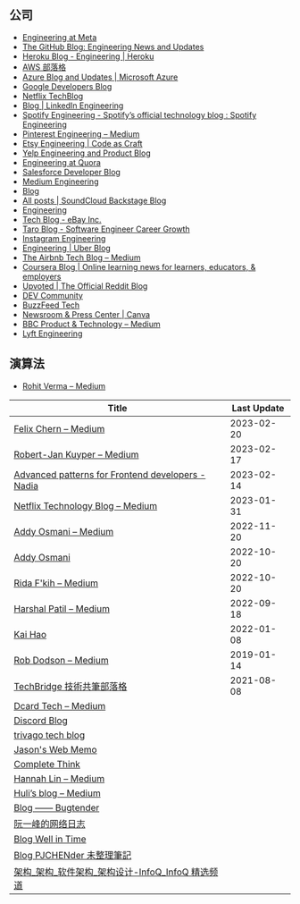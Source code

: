 ## 公司
* [Engineering at Meta](https://engineering.fb.com/)
* [The GitHub Blog: Engineering News and Updates](https://github.blog/category/engineering/)
* [Heroku Blog - Engineering | Heroku](https://blog.heroku.com/engineering)
* [AWS 部落格](https://aws.amazon.com/blogs/?awsf.blog-master-category=*all&awsf.blog-master-learning-levels=*all&awsf.blog-master-industry=*all&awsf.blog-master-analytics-products=*all&awsf.blog-master-artificial-intelligence=*all&awsf.blog-master-aws-cloud-financial-management=*all&awsf.blog-master-blockchain=*all&awsf.blog-master-business-applications=*all&awsf.blog-master-compute=*all&awsf.blog-master-customer-enablement=*all&awsf.blog-master-customer-engagement=*all&awsf.blog-master-database=*all&awsf.blog-master-developer-tools=*all&awsf.blog-master-devops=*all&awsf.blog-master-end-user-computing=*all&awsf.blog-master-mobile=*all&awsf.blog-master-iot=*all&awsf.blog-master-management-governance=*all&awsf.blog-master-media-services=*all&awsf.blog-master-migration-transfer=*all&awsf.blog-master-migration-solutions=*all&awsf.blog-master-networking-content-delivery=*all&awsf.blog-master-programming-language=*all&awsf.blog-master-sector=*all&awsf.blog-master-security=*all&awsf.blog-master-storage=*all)
* [Azure Blog and Updates | Microsoft Azure](https://azure.microsoft.com/en-us/blog/)
* [Google Developers Blog](https://developers.googleblog.com/)
* [Netflix TechBlog](https://netflixtechblog.com/)
* [Blog | LinkedIn Engineering](https://engineering.linkedin.com/blog)
* [Spotify Engineering - Spotify’s official technology blog : Spotify Engineering](https://engineering.atspotify.com/)
* [Pinterest Engineering – Medium](https://medium.com/@Pinterest_Engineering)
* [Etsy Engineering | Code as Craft](https://www.etsy.com/codeascraft)
* [Yelp Engineering and Product Blog](https://engineeringblog.yelp.com/)
* [Engineering at Quora](https://quoraengineering.quora.com/)
* [Salesforce Developer Blog](https://developer.salesforce.com/blogs)
* [Medium Engineering](https://medium.engineering/)
* [Blog](https://machinelearningmastery.com/blog/)
* [All posts | SoundCloud Backstage Blog](https://developers.soundcloud.com/blog/)
* [Engineering](https://blog.twitter.com/engineering/en_us)
* [Tech Blog - eBay Inc.](https://tech.ebayinc.com/)
* [Taro Blog - Software Engineer Career Growth](https://www.jointaro.com/blog/)
* [Instagram Engineering](https://instagram-engineering.com/)
* [Engineering | Uber Blog](https://www.uber.com/en-TW/blog/engineering/)
* [The Airbnb Tech Blog – Medium](https://medium.com/airbnb-engineering)
* [Coursera Blog | Online learning news for learners, educators, & employers](https://blog.coursera.org/)
* [Upvoted | The Official Reddit Blog](https://www.redditinc.com/blog)
*  [DEV Community](https://dev.to/)
*  [BuzzFeed Tech](https://tech.buzzfeed.com/)
* [Newsroom & Press Center | Canva](https://www.canva.com/newsroom/news/)
* [BBC Product & Technology – Medium](https://medium.com/bbc-product-technology)
* [Lyft Engineering](https://eng.lyft.com/)


## 演算法

- [Rohit Verma – Medium](https://medium.com/@rohitverma_87831)

| Title                                                                                          | Last Update |
| ---------------------------------------------------------------------------------------------- | ----------- |
| [Felix Chern – Medium](https://medium.com/@fchern)                                             | 2023-02-20  |
| [Robert-Jan Kuyper – Medium](https://medium.com/@datails)                                      | 2023-02-17  |
| [Advanced patterns for Frontend developers - Nadia](https://www.developerway.com/)             | 2023-02-14  |
| [Netflix Technology Blog – Medium](https://netflixtechblog.medium.com/)                        | 2023-01-31  |
| [Addy Osmani – Medium](https://medium.com/@addyosmani)                                         | 2022-11-20  |
| [Addy Osmani](https://web.dev/authors/addyosmani/)                                             | 2022-10-20  |
| [Rida F'kih – Medium](https://medium.com/@ridafkih)                                            | 2022-10-20  |
| [Harshal Patil – Medium](https://medium.com/@mistyHarsh)                                       | 2022-09-18  |
| [Kai Hao](https://kaihao.dev/)                                                                 | 2022-01-08  |
| [Rob Dodson – Medium](https://medium.com/@robdodson)                                           | 2019-01-14  |
| [TechBridge 技術共筆部落格](https://blog.techbridge.cc/)                                       | 2021-08-08  |
| [Dcard Tech – Medium](https://dcardlab.medium.com/)                                            |             |
| [Discord Blog](https://discord.com/blog)                                                       |             |
| [trivago tech blog](https://tech.trivago.com/)                                                 |             |
| [Jason's Web Memo](https://jason-memo.dev/)                                                    |             |
| [Complete Think](https://rickhw.github.io/)                                                    |             |
| [Hannah Lin – Medium](https://hannahlin.medium.com/)                                           |             |
| [Huli’s blog – Medium](https://medium.com/hulis-blog)                                          |             |
| [Blog —— Bugtender](https://bugtender.com/blog/)                                               |             |
| [阮一峰的网络日志](https://www.ruanyifeng.com/blog/)                                           |             |
| [Blog Well in Time](https://blog.arvinh.info/tech)                                             |             |
| [Blog PJCHENder 未整理筆記](https://pjchender.dev/blog/)                                       |             |
| [架构\_架构\_软件架构\_架构设计-InfoQ_InfoQ 精选频道](https://www.infoq.cn/topic/architecture) |             |
